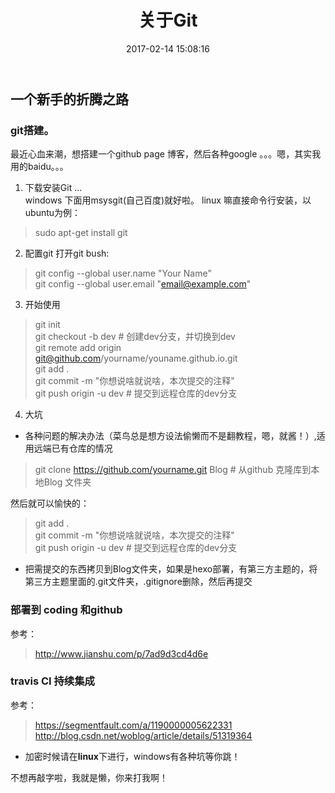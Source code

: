 ﻿---
title: 关于Git
date: 2017-02-14 15:08:16
tags: git
categories: 技术
---
## 一个新手的折腾之路

### git搭建。

最近心血来潮，想搭建一个github page 博客，然后各种google 。。。嗯，其实我用的baidu。。。

1. 下载安装Git ...  
windows 下面用msysgit(自己百度)就好啦。
linux 嘛直接命令行安装，以ubuntu为例：
> sudo apt-get install git
<!--more-->
2. 配置git
打开git bush:
> git config --global user.name "Your Name"  
> git config --global user.email "email@example.com"

3. 开始使用  
> git init  
> git checkout -b dev   # 创建dev分支，并切换到dev  
> git remote add origin git@github.com/yourname/youname.github.io.git  
> git add .  
> git commit -m "你想说啥就说啥，本次提交的注释"  
> git push origin -u dev # 提交到远程仓库的dev分支  

4. 大坑

 - 各种问题的解决办法（菜鸟总是想方设法偷懒而不是翻教程，嗯，就酱！）,适用远端已有仓库的情况  
> git clone https://github.com/yourname.git Blog # 从github 克隆库到本地Blog 文件夹  

然后就可以愉快的：  
> git add .  
> git commit -m "你想说啥就说啥，本次提交的注释"  
> git push origin -u dev # 提交到远程仓库的dev分支  

 - 把需提交的东西拷贝到Blog文件夹，如果是hexo部署，有第三方主题的，将第三方主题里面的.git文件夹，.gitignore删除，然后再提交

### 部署到 coding 和github
参考：
> http://www.jianshu.com/p/7ad9d3cd4d6e

### travis CI 持续集成
  
   参考：  
> https://segmentfault.com/a/1190000005622331  
> http://blog.csdn.net/woblog/article/details/51319364

 - 加密时候请在**linux**下进行，windows有各种坑等你跳！

不想再敲字啦，我就是懒，你来打我啊！

